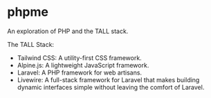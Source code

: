 # phpme
An exploration of PHP and the TALL stack. 

The TALL Stack:
* Tailwind CSS: A utility-first CSS framework.
* Alpine.js: A lightweight JavaScript framework.
* Laravel: A PHP framework for web artisans.
* Livewire: A full-stack framework for Laravel that makes building dynamic interfaces simple without leaving the comfort of Laravel.
